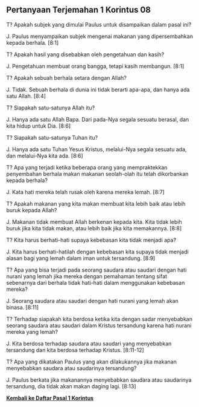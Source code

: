 ﻿## Pertanyaan Terjemahan 1 Korintus 08 ##

T? Apakah subjek yang dimulai Paulus untuk disampaikan dalam pasal ini?

J. Paulus menyampaikan subjek mengenai makanan yang dipersembahkan kepada berhala. [8:1]

T? Apakah hasil yang disebabkan oleh pengetahuan dan kasih?

J. Pengetahuan membuat orang bangga, tetapi kasih membangun. [8:1]

T? Apakah sebuah berhala setara dengan Allah?

J. Tidak. Sebuah berhala di dunia ini tidak berarti apa-apa, dan hanya ada satu Allah. [8:4]

T? Siapakah satu-satunya Allah itu?

J. Hanya ada satu Allah Bapa. Dari pada-Nya segala sesuatu berasal, dan kita hidup untuk Dia. [8:6]

T? Siapakah satu-satunya Tuhan itu?

J. Hanya ada satu Tuhan Yesus Kristus, melalui-Nya segala sesuatu ada, dan melalui-Nya kita ada. [8:6]

T? Apa yang terjadi ketika beberapa orang yang mempraktekkan penyembahan berhala makan makanan seolah-olah itu telah dikorbankan kepada berhala?

J. Kata hati mereka telah rusak oleh karena mereka lemah. [8:7]

T? Apakah makanan yang kita makan membuat kita lebih baik atau lebih buruk kepada Allah?

J. Makanan tidak membuat Allah berkenan kepada kita. Kita tidak lebih buruk jika kita tidak makan, atau lebih baik jika kita memakannya. [8:8]

T? Kita harus berhati-hati supaya kebebasan kita tidak menjadi apa?

J. Kita harus berhati-hatilah dengan kebebasan kita supaya tidak menjadi alasan bagi yang lemah dalam iman untuk tersandung. [8:9]

T? Apa yang bisa terjadi pada seorang saudara atau saudari dengan hati nurani yang lemah jika mereka dengan pemahaman tentang sifat sebenarnya dari berhala tidak hati-hati dalam menggunakan kebebasan mereka?

J. Seorang saudara atau saudari dengan hati nurani yang lemah akan binasa. [8:11]

T? Terhadap siapakah kita berdosa ketika kita dengan sadar menyebabkan seorang saudara atau saudari dalam Kristus tersandung karena hati nurani mereka yang lemah?

J. Kita berdosa terhadap saudara atau saudari yang menyebabkan tersandung dan kita berdosa terhadap Kristus. [8:11-12]

T? Apa yang dikatakan Paulus yang akan dilakukannya jika makanan menyebabkan saudara atau saudarinya tersandung?

J. Paulus berkata jika makanannya menyebabkan saudara atau saudarinya tersandung, dia tidak akan makan daging lagi. [8:13]

__[Kembali ke Daftar Pasal 1 Korintus](./)__

